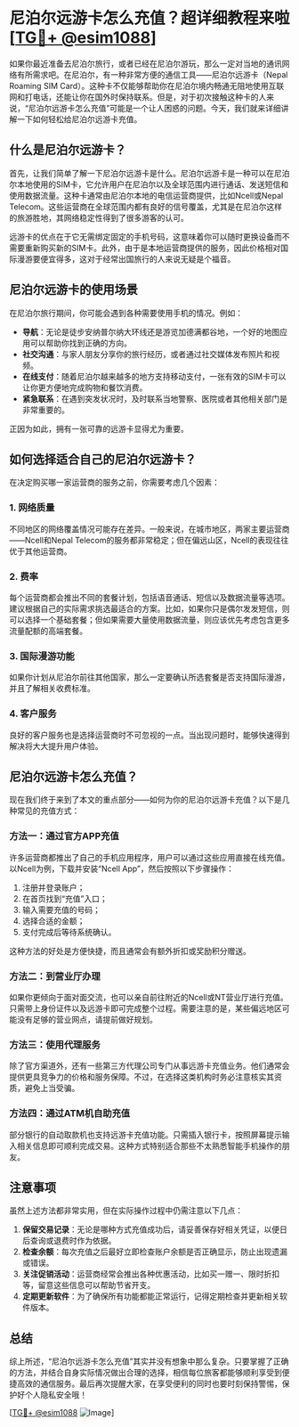 # 尼泊尔远游卡怎么充值？超详细教程来啦[[TG💪+ @esim1088](https://t.me/s/esim1088)]

如果你最近准备去尼泊尔旅行，或者已经在尼泊尔游玩，那么一定对当地的通讯网络有所需求吧。在尼泊尔，有一种非常方便的通信工具——尼泊尔远游卡（Nepal Roaming SIM Card）。这种卡不仅能够帮助你在尼泊尔境内畅通无阻地使用互联网和打电话，还能让你在国外时保持联系。但是，对于初次接触这种卡的人来说，“尼泊尔远游卡怎么充值”可能是一个让人困惑的问题。今天，我们就来详细讲解一下如何轻松给尼泊尔远游卡充值。

## 什么是尼泊尔远游卡？

首先，让我们简单了解一下尼泊尔远游卡是什么。尼泊尔远游卡是一种可以在尼泊尔本地使用的SIM卡，它允许用户在尼泊尔以及全球范围内进行通话、发送短信和使用数据流量。这种卡通常由尼泊尔本地的电信运营商提供，比如Ncell或Nepal Telecom。这些运营商在全球范围内都有良好的信号覆盖，尤其是在尼泊尔这样的旅游胜地，其网络稳定性得到了很多游客的认可。

远游卡的优点在于它无需绑定固定的手机号码，这意味着你可以随时更换设备而不需要重新购买新的SIM卡。此外，由于是本地运营商提供的服务，因此价格相对国际漫游要便宜得多，这对于经常出国旅行的人来说无疑是个福音。

## 尼泊尔远游卡的使用场景

在尼泊尔旅行期间，你可能会遇到各种需要使用手机的情况。例如：

- **导航**：无论是徒步安纳普尔纳大环线还是游览加德满都谷地，一个好的地图应用可以帮助你找到正确的方向。
- **社交沟通**：与家人朋友分享你的旅行经历，或者通过社交媒体发布照片和视频。
- **在线支付**：随着尼泊尔越来越多的地方支持移动支付，一张有效的SIM卡可以让你更方便地完成购物和餐饮消费。
- **紧急联系**：在遇到突发状况时，及时联系当地警察、医院或者其他相关部门是非常重要的。

正因为如此，拥有一张可靠的远游卡显得尤为重要。

## 如何选择适合自己的尼泊尔远游卡？

在决定购买哪一家运营商的服务之前，你需要考虑几个因素：

### 1. 网络质量
不同地区的网络覆盖情况可能存在差异。一般来说，在城市地区，两家主要运营商——Ncell和Nepal Telecom的服务都非常稳定；但在偏远山区，Ncell的表现往往优于其他运营商。

### 2. 费率
每个运营商都会推出不同的套餐计划，包括语音通话、短信以及数据流量等选项。建议根据自己的实际需求挑选最适合的方案。比如，如果你只是偶尔发发短信，则可以选择一个基础套餐；但如果需要大量使用数据流量，则应该优先考虑包含更多流量配额的高端套餐。

### 3. 国际漫游功能
如果你计划从尼泊尔前往其他国家，那么一定要确认所选套餐是否支持国际漫游，并且了解相关收费标准。

### 4. 客户服务
良好的客户服务也是选择运营商时不可忽视的一点。当出现问题时，能够快速得到解决将大大提升用户体验。

## 尼泊尔远游卡怎么充值？

现在我们终于来到了本文的重点部分——如何为你的尼泊尔远游卡充值？以下是几种常见的充值方式：

### 方法一：通过官方APP充值
许多运营商都推出了自己的手机应用程序，用户可以通过这些应用直接在线充值。以Ncell为例，下载并安装“Ncell App”，然后按照以下步骤操作：
1. 注册并登录账户；
2. 在首页找到“充值”入口；
3. 输入需要充值的号码；
4. 选择合适的金额；
5. 支付完成后等待系统确认。

这种方法的好处是方便快捷，而且通常会有额外折扣或奖励积分赠送。

### 方法二：到营业厅办理
如果你更倾向于面对面交流，也可以亲自前往附近的Ncell或NT营业厅进行充值。只需带上身份证件以及远游卡即可完成整个过程。需要注意的是，某些偏远地区可能没有足够的营业网点，请提前做好规划。

### 方法三：使用代理服务
除了官方渠道外，还有一些第三方代理公司专门从事远游卡充值业务。他们通常会提供更具竞争力的价格和服务保障。不过，在选择这类机构时务必注意核实其资质，避免上当受骗。

### 方法四：通过ATM机自助充值
部分银行的自动取款机也支持远游卡充值功能。只需插入银行卡，按照屏幕提示输入相关信息即可顺利完成交易。这种方式特别适合那些不太熟悉智能手机操作的朋友。

## 注意事项

虽然上述方法都非常实用，但在实际操作过程中仍需注意以下几点：

1. **保留交易记录**：无论是哪种方式充值成功后，请妥善保存好相关凭证，以便日后查询或退费时作为依据。
2. **检查余额**：每次充值之后最好立即检查账户余额是否正确显示，防止出现遗漏或错误。
3. **关注促销活动**：运营商经常会推出各种优惠活动，比如买一赠一、限时折扣等，留意这些信息可以帮助节省开支。
4. **定期更新软件**：为了确保所有功能都能正常运行，记得定期检查并更新相关软件版本。

## 总结

综上所述，“尼泊尔远游卡怎么充值”其实并没有想象中那么复杂。只要掌握了正确的方法，并结合自身实际情况做出合理的选择，相信每位旅客都能够顺利享受到便捷高效的通信服务。最后再次提醒大家，在享受便利的同时也要时刻保持警惕，保护好个人隐私安全哦！

[[TG💪+ @esim1088](https://t.me/s/esim1088) ![Image](https://i.postimg.cc/4NQfJmqS/Snipaste-2025-05-13-00-14-12.png)]
